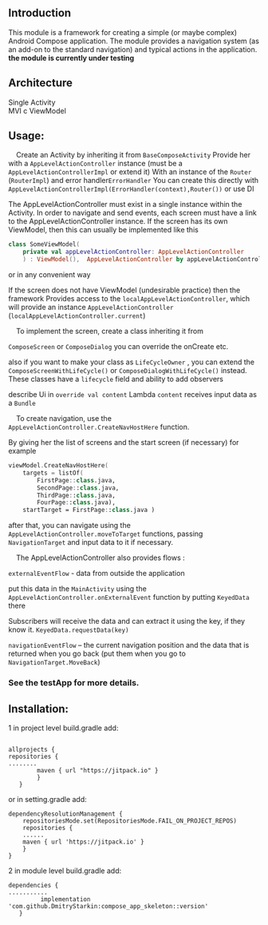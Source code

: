 ## Introduction

This module is a framework for creating a simple (or maybe complex) Android Compose application.
The module provides a navigation system  (as an add-on to the standard navigation) and typical actions in the application.<br/>
**the module is currently under testing**

## Architecture

Single Activity<br/>
MVI  с ViewModel

## Usage:

&nbsp;&nbsp;&nbsp; Create an Activity by inheriting it from ```BaseComposeActivity```
Provide her with a ```AppLevelActionController```  instance (must be a ```AppLevelActionControllerImpl``` or extend it)
With an instance of the 
```Router ``` (```RouterImpl```) and error handler```ErrorHandler```
You can create this directly with 
```AppLevelActionControllerImpl(ErrorHandler(context),Router())```
or use DI

The AppLevelActionController must exist in a single instance within the Activity.
In order to navigate and send events, each screen must have a link to the AppLevelActionController instance.
If the screen has its own ViewModel, then this can usually be implemented like this

```kotlin
class SomeViewModel(
	private val appLevelActionController: AppLevelActionController
	) : ViewModel(),  AppLevelActionController by appLevelActionControllerImpl

```
or in any convenient way

If the screen does not have ViewModel (undesirable practice) then the framework
Provides access to the ```localAppLevelActionController```, which will provide an instance 
```AppLevelActionController``` (```localAppLevelActionController.current```)

&nbsp;&nbsp;&nbsp; To implement the screen, create a class inheriting it from

```ComposeScreen``` 
or 
```ComposeDialog```
you can override  the onCreate etc.

also if you want to make your class as ```LifeCycleOwner``` , you can extend the ```ComposeScreenWithLifeCycle()``` or ```ComposeDialogWithLifeCycle()``` instead.
These classes have a ```lifecycle``` field and ability to add observers

describe Ui in ```override val content```
 Lambda ```content``` receives input data as a ```Bundle```

&nbsp;&nbsp;&nbsp; To create navigation, use the ```AppLevelActionController.CreateNavHostHere``` function.

By giving her the list of screens and the start screen (if necessary)
for example
```kotlin
viewModel.CreateNavHostHere(
	targets = listOf(
		FirstPage::class.java,
		SecondPage::class.java,
		ThirdPage::class.java,
		FourPage::class.java),
	startTarget = FirstPage::class.java )

``` 
after that, you can navigate using the ```AppLevelActionController.moveToTarget``` functions,
passing ```NavigationTarget``` and input data to it if necessary.

&nbsp;&nbsp;&nbsp; The AppLevelActionController also provides flows :

```externalEventFlow``` - data from outside the application

put this data in the ```MainActivity``` using the ```AppLevelActionController.onExternalEvent``` function by putting ```KeyedData``` there

Subscribers will receive the data and can extract it using the key, if they know it.
```KeyedData.requestData(key)```

```navigationEventFlow``` – the current navigation position and the data that is returned when you go back (put them when you go to ```NavigationTarget.MoveBack```)

### See the testApp for more details.

## Installation:

1 in project level build.gradle add:
```

allprojects {
repositories {
........
        maven { url "https://jitpack.io" }
        }
   }
```
or in setting.gradle add:

```
dependencyResolutionManagement {
    repositoriesMode.set(RepositoriesMode.FAIL_ON_PROJECT_REPOS)
    repositories {
    ......
    maven { url 'https://jitpack.io' }
    }
}
```

2 in module level build.gradle add:
```
dependencies {
...........
         implementation 'com.github.DmitryStarkin:compose_app_skeleton::version'
   }
```
